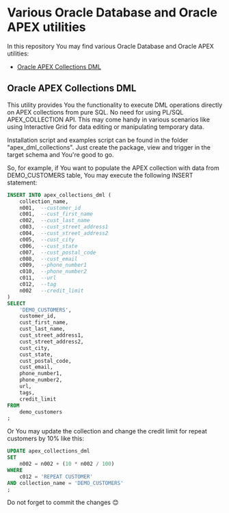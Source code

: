 # Various Oracle Database and Oracle APEX utilities
In this repository You may find various Oracle Database and Oracle APEX utilities:

- [Oracle APEX Collections DML](#oracle-apex-collections-dml)

## Oracle APEX Collections DML
This utility provides You the functionality to execute DML operations directly on APEX collections from pure SQL. No need for using PL/SQL APEX_COLLECTION API. This may come handy in various scenarios like using Interactive Grid for data editing or manipulating temporary data.

Installation script and examples script can be found in the folder "apex_dml_collections". Just create the package, view and trigger in the target schema and You're good to go.

So, for example, if You want to populate the APEX collection with data from DEMO_CUSTOMERS table, You may execute the following INSERT statement:

```sql
INSERT INTO apex_collections_dml (
    collection_name, 
    n001,  --customer_id 
    c001,  --cust_first_name 
    c002,  --cust_last_name 
    c003,  --cust_street_address1 
    c004,  --cust_street_address2 
    c005,  --cust_city 
    c006,  --cust_state
    c007,  --cust_postal_code
    c008,  --cust_email
    c009,  --phone_number1
    c010,  --phone_number2
    c011,  --url
    c012,  --tag
    n002   --credit_limit
)
SELECT
    'DEMO_CUSTOMERS',
    customer_id, 
    cust_first_name, 
    cust_last_name, 
    cust_street_address1, 
    cust_street_address2, 
    cust_city, 
    cust_state, 
    cust_postal_code, 
    cust_email, 
    phone_number1, 
    phone_number2, 
    url, 
    tags,
    credit_limit
FROM 
    demo_customers 
;
```

Or You may update the collection and change the credit limit for repeat customers by 10% like this:

```sql
UPDATE apex_collections_dml
SET 
    n002 = n002 + (10 * n002 / 100)
WHERE
    c012 = 'REPEAT CUSTOMER'
AND collection_name = 'DEMO_CUSTOMERS'
;
```

Do not forget to commit the changes :blush: